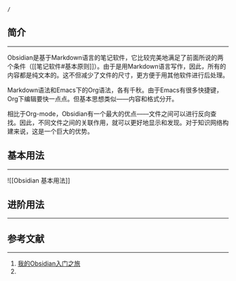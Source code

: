 ```ActivityHistory
/
```
## 简介
---
Obsidian是基于Markdown语言的笔记软件，它比较完美地满足了前面所说的两个条件（[[笔记软件#基本原则]]）。由于是用Markdown语言写作，因此，所有的内容都是纯文本的。这不但减少了文件的尺寸，更方便于用其他软件进行后处理。

Markdown语法和Emacs下的Org语法，各有千秋。由于Emacs有很多快捷键，Org下编辑要快一点点。但基本思想类似——内容和格式分开。

相比于Org-mode，Obsidian有一个最大的优点––––文件之间可以进行反向查找。因此，不同文件之间的关联作用，就可以更好地显示和发现。对于知识网络构建来说，这是一个巨大的优势。

## 基本用法
---
![[Obsidian 基本用法]]

## 进阶用法
---

## 参考文献
---
1. [我的Obsidian入门之旅](https://zhuanlan.zhihu.com/p/441013488)
2. 